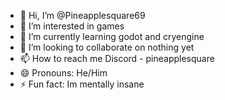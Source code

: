 - 👋 Hi, I’m @Pineapplesquare69
- 👀 I’m interested in games
- 🌱 I’m currently learning godot and cryengine
- 💞️ I’m looking to collaborate on nothing yet
- 📫 How to reach me Discord - pineapplesquare
- 😄 Pronouns: He/Him
- ⚡ Fun fact: Im mentally insane

<!---
Pineapplesquare69/Pineapplesquare69 is a ✨ special ✨ repository because its `README.md` (this file) appears on your GitHub profile.
You can click the Preview link to take a look at your changes.
--->
